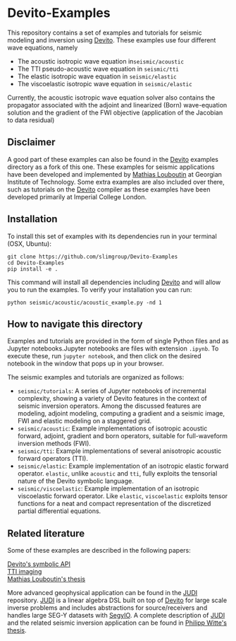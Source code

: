 
# Devito-Examples


This repository contains a set of examples and tutorials for seismic modeling and inversion using [Devito].
These examples use four different wave equations, namely

- The acoustic isotropic wave equation in`seismic/acoustic`
- The TTI pseudo-acoustic wave equation in `seismic/tti`
- The elastic isotropic wave equation in `seismic/elastic`
- The viscoelastic isotropic wave equation in `seismic/elastic`

Currently, the acoustic isotropic wave equation solver also contains the propagator associated with the adjoint and linearized (Born) wave-equation solution and the gradient of the FWI objective (application of the Jacobian to data residual)

## Disclaimer

A good part of these examples can also be found in the [Devito] examples directory as a fork of this one. These examples for seismic applications have been developed and implemented by [Mathias Louboutin](https://slim.gatech.edu/people/mathias-louboutin) at Georgian Institute of Technology. Some extra examples are also included over there, such as tutorials on the [Devito] compiler as these examples have been developed primarily at Imperial College London.

## Installation

To install this set of examples with its dependencies run in your terminal (OSX, Ubuntu):

```
git clone https://github.com/slimgroup/Devito-Examples
cd Devito-Examples
pip install -e .
```

This command will install all dependencies including [Devito] and will allow you to run the examples. To verify your installation you can run:

```
python seismic/acoustic/acoustic_example.py -nd 1
```

## How to navigate this directory

Examples and tutorials are provided in the form of single Python files and as Jupyter
notebooks.Jupyter notebooks are files with extension `.ipynb`. To execute these, run
`jupyter notebook`, and then click on the desired notebook in the window that
pops up in your browser.

The seismic examples and tutorials are organized as follows:

* `seismic/tutorials`: A series of Jupyter notebooks of incremental complexity,
  showing a variety of Devito features in the context of seismic inversion
  operators. Among the discussed features are modeling, adjoint modeling, computing a gradient and a seismic image, FWI and elastic modeling on a staggered grid.
* `seismic/acoustic`: Example implementations of isotropic acoustic forward,
  adjoint, gradient and born operators, suitable for full-waveform inversion
  methods (FWI).
* `seismic/tti`: Example implementations of several anisotropic acoustic
  forward operators (TTI).
* `seismic/elastic`: Example implementation of an isotropic elastic forward
  operator. `elastic`, unlike `acoustic` and `tti`, fully exploits the
  tensorial nature of the Devito symbolic language.
* `seismic/viscoelastic`: Example implementation of an isotropic viscoelastic
  forward operator. Like `elastic`, `viscoelastic` exploits tensor functions
  for a neat and compact representation of the discretized partial differential
  equations.

## Related literature

Some of these examples are described in the following papers:

[Devito's symbolic API](https://slim.gatech.edu/content/devito-embedded-domain-specific-language-finite-differences-and-geophysical-exploration)\
[TTI imaging](https://slim.gatech.edu/content/effects-wrong-adjoints-rtm-tti-media)\
[Mathias Louboutin's thesis](https://slim.gatech.edu/content/modeling-inversion-exploration-geophysics)

More advanced geophysical application can be found in the [JUDI] repository. [JUDI] is a linear algebra DSL built on top of [Devito] for large scale inverse problems and includes abstractions for source/receivers and handles large SEG-Y datasets with [SegyIO](https://github.com/slimgroup/SegyIO.jl). A complete description of [JUDI] and the related seismic inversion application can be found in [Philipp Witte's thesis](https://slim.gatech.edu/content/modeling-inversion-exploration-geophysics).

[JUDI]:https://github.com/slimgroup/JUDI.jl
[Devito]:https://www.devitoproject.org
